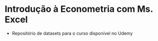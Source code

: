 # Introdução à Econometria com Ms. Excel

- Repositório de datasets para o curso disponível no Udemy

[](econometriaexcel.png)
